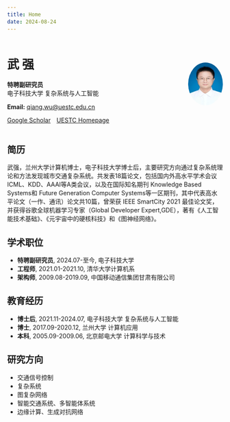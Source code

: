 ```yaml
---
title: Home
date: 2024-08-24
---
```


<style>
    .profile-header {
        display: flex;
        justify-content: space-between;
        align-items: center;
    }
    .profile-header img {
        max-height: 100px; /* Adjust height as needed */
        border-radius: 50%; /* Optional: makes the image round */
    }
    .profile-info {
        text-align: left;
    }
    .profile-info a {
        margin-right: 10px;
    }
</style>

<div class="profile-header">
    <div class="profile-info">
        <h1>武 强</h1>
        <p><strong>特聘副研究员</strong><br>
        电子科技大学 复杂系统与人工智能</p>
        <p><strong>Email:</strong> <a href="mailto:qiang.wu@uestc.edu.cn">qiang.wu@uestc.edu.cn</a></p>
        <p>
            <a href="https://scholar.google.com/citations?user=edUqF7sAAAAJ&hl=zh-CN">Google Scholar</a> 
            <!-- <a href="#">Research Gate</a> 
            <a href="#">Github</a>  -->
            <a href="https://www.uestc.edu.cn/">UESTC Homepage</a>
        </p>
    </div>
  <!-- 确保没有多余的部分 -->
    <img src="../image/wuqiang.jpg" alt="武强">
</div>

<div class="section">
    <h2>简历</h2>
    <p>武强，兰州大学计算机博士，电子科技大学博士后，主要研究方向通过复杂系统理论和方法发现城市交通复杂系统。共发表18篇论文，包括国内外高水平学术会议ICML、KDD、AAAI等A类会议，以及在国际知名期刊 Knowledge Based Systems和 Future Generation Computer Systems等一区期刊，其中代表高水平论文（一作、通讯）论文共10篇，曾荣获 IEEE SmartCity 2021 最佳论文奖，并获得谷歌全球机器学习专家（Global Developer Expert,GDE），著有《人工智能技术基础》、《元宇宙中的硬核科技》和《图神经网络》。</p>
</div>

<div class="section">
    <h2>学术职位</h2>
    <ul>
        <li><strong>特聘副研究员</strong>, 2024.07-至今, 电子科技大学</li>
        <li><strong>工程师</strong>, 2021.01-2021.10, 清华大学计算机系</li>
        <li><strong>架构师</strong>, 2009.08-2019.09, 中国移动通信集团甘肃有限公司</li>
    </ul>
</div>

<div class="section">
    <h2>教育经历</h2>
    <ul>
        <li><strong>博士后</strong>, 2021.11-2024.07, 电子科技大学 复杂系统与人工智能</li>
        <li><strong>博士</strong>, 2017.09-2020.12, 兰州大学 计算机应用</li>
        <li><strong>本科</strong>, 2005.09-2009.06, 北京邮电大学 计算科学与技术</li>
    </ul>
</div>

<div class="section">
    <h2>研究方向</h2>
    <ul>
        <li>交通信号控制</li>
        <li>复杂系统</li>
        <li>图复杂网络</li>
        <li>智能交通系统、多智能体系统</li>
        <li>边缘计算、生成对抗网络</li>
    </ul>
</div>
